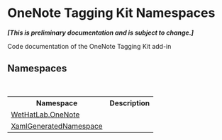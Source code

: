 # OneNote Tagging Kit Namespaces
 _**\[This is preliminary documentation and is subject to change.\]**_

Code documentation of the OneNote Tagging Kit add-in


## Namespaces
&nbsp;<table><tr><th>Namespace</th><th>Description</th></tr><tr><td><a href="53d497ab-f289-66bf-9f61-4c2f499729e5">WetHatLab.OneNote</a></td><td></td></tr><tr><td><a href="d56f9899-ea68-441a-14bf-b7e43a3035c7">XamlGeneratedNamespace</a></td><td></td></tr></table>&nbsp;
